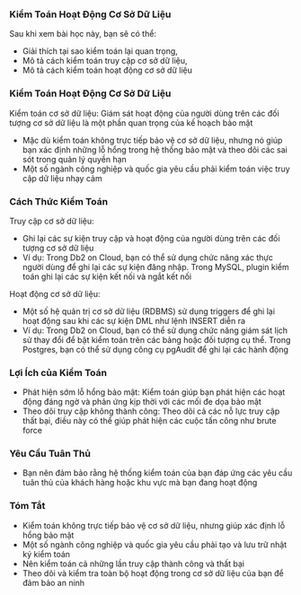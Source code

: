 ### Kiểm Toán Hoạt Động Cơ Sở Dữ Liệu

Sau khi xem bài học này, bạn sẽ có thể:

- Giải thích tại sao kiểm toán lại quan trọng,
- Mô tả cách kiểm toán truy cập cơ sở dữ liệu,
- Mô tả cách kiểm toán hoạt động cơ sở dữ liệu

### Kiểm Toán Hoạt Động Cơ Sở Dữ Liệu

Kiểm toán cơ sở dữ liệu: Giám sát hoạt động của người dùng trên các đối tượng cơ sở dữ liệu là một phần quan trọng của kế hoạch bảo mật

- Mặc dù kiểm toán không trực tiếp bảo vệ cơ sở dữ liệu, nhưng nó giúp bạn xác định những lỗ hổng trong hệ thống bảo mật và theo dõi các sai sót trong quản lý quyền hạn
- Một số ngành công nghiệp và quốc gia yêu cầu phải kiểm toán việc truy cập dữ liệu nhạy cảm

### Cách Thức Kiểm Toán

Truy cập cơ sở dữ liệu:

- Ghi lại các sự kiện truy cập và hoạt động của người dùng trên các đối tượng cơ sở dữ liệu
- Ví dụ: Trong Db2 on Cloud, bạn có thể sử dụng chức năng xác thực người dùng để ghi lại các sự kiện đăng nhập. Trong MySQL, plugin kiểm toán ghi lại các sự kiện kết nối và ngắt kết nối

Hoạt động cơ sở dữ liệu:

- Một số hệ quản trị cơ sở dữ liệu (RDBMS) sử dụng triggers để ghi lại hoạt động sau khi các sự kiện DML như lệnh INSERT diễn ra
- Ví dụ: Trong Db2 on Cloud, bạn có thể sử dụng chức năng giám sát lịch sử thay đổi để bật kiểm toán trên các bảng hoặc đối tượng cụ thể. Trong Postgres, bạn có thể sử dụng công cụ pgAudit để ghi lại các hành động

### Lợi Ích của Kiểm Toán

- Phát hiện sớm lỗ hổng bảo mật: Kiểm toán giúp bạn phát hiện các hoạt động đáng ngờ và phản ứng kịp thời với các mối đe dọa bảo mật
- Theo dõi truy cập không thành công: Theo dõi cả các nỗ lực truy cập thất bại, điều này có thể giúp phát hiện các cuộc tấn công như brute force

### Yêu Cầu Tuân Thủ

- Bạn nên đảm bảo rằng hệ thống kiểm toán của bạn đáp ứng các yêu cầu tuân thủ của khách hàng hoặc khu vực mà bạn đang hoạt động

### Tóm Tắt

- Kiểm toán không trực tiếp bảo vệ cơ sở dữ liệu, nhưng giúp xác định lỗ hổng bảo mật
- Một số ngành công nghiệp và quốc gia yêu cầu phải tạo và lưu trữ nhật ký kiểm toán
- Nên kiểm toán cả những lần truy cập thành công và thất bại
- Theo dõi và kiểm tra toàn bộ hoạt động trong cơ sở dữ liệu của bạn để đảm bảo an ninh
